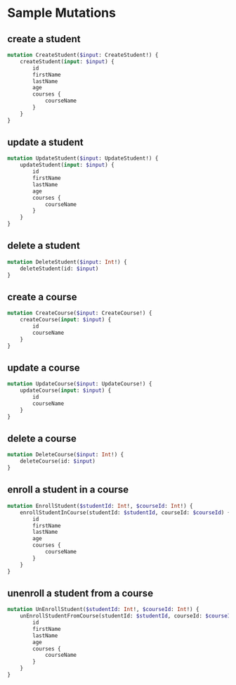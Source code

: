 # Sample Mutations

## create a student

```graphql
mutation CreateStudent($input: CreateStudent!) {
    createStudent(input: $input) {
        id
        firstName
        lastName
        age
        courses {
            courseName
        }
    }
}
```

## update a student

```graphql
mutation UpdateStudent($input: UpdateStudent!) {
    updateStudent(input: $input) {
        id
        firstName
        lastName
        age
        courses {
            courseName
        }
    }
}
```

## delete a student

```graphql
mutation DeleteStudent($input: Int!) {
    deleteStudent(id: $input)
}
```

## create a course

```graphql
mutation CreateCourse($input: CreateCourse!) {
    createCourse(input: $input) {
        id
        courseName
    }
}
```

## update a course

```graphql
mutation UpdateCourse($input: UpdateCourse!) {
    updateCourse(input: $input) {
        id
        courseName
    }
}
```

## delete a course

```graphql
mutation DeleteCourse($input: Int!) {
    deleteCourse(id: $input)
}
```

## enroll a student in a course

```graphql
mutation EnrollStudent($studentId: Int!, $courseId: Int!) {
    enrollStudentInCourse(studentId: $studentId, courseId: $courseId) {
        id
        firstName
        lastName
        age
        courses {
            courseName
        }
    }
}
```

## unenroll a student from a course

```graphql
mutation UnEnrollStudent($studentId: Int!, $courseId: Int!) {
    unEnrollStudentFromCourse(studentId: $studentId, courseId: $courseId) {
        id
        firstName
        lastName
        age
        courses {
            courseName
        }
    }
}
```